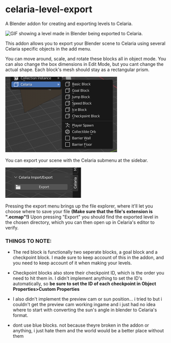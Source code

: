 # celaria-level-export
 A Blender addon for creating and exporting levels to Celaria.

 ![GIF showing a level made in Blender being exported to Celaria.](https://github.com/CosmicMan08/celaria-level-export/blob/main/celaria%20level%20export.gif?raw=true)

 This addon allows you to export your Blender scene to Celaria using several Celaria specific objects in the add menu.

 You can move around, scale, and rotate these blocks all in object mode. You can also change the box dimensions in Edit Mode, but you cant change the actual shape. Each block's mesh should stay as a rectangular prism.

 ![The add menu in Blender with several Celaria objects.](https://github.com/CosmicMan08/celaria-level-export/blob/main/add%20menu.png?raw=true)

 You can export your scene with the Celaria submenu at the sidebar.

 ![The Celaria section of the sidebar, featuring an "Export" button.](https://github.com/CosmicMan08/celaria-level-export/blob/main/sidebar.png?raw=true)

 Pressing the export menu brings up the file explorer, where it'll let you choose where to save your file 	**(Make sure that the file's extension is ".ecmap"!)** Upon pressing "Export" you should find the exported level in the chosen directory, which you can then open up in Celaria's editor to verify.

### THINGS TO NOTE:

- The red block is functionally two seperate blocks, a goal block and a checkpoint block. I made sure to keep account of this in the addon, and you need to keep account of it when making your levels.

- Checkpoint blocks also store their checkpoint ID, which is the order you need to hit them in. I didn't implement anything to set the ID's automatically, so **be sure to set the ID of each checkpoint in Object Properties>Custom Properties**

- I also didn't implement the preview cam or sun position... i tried to but i couldn't get the preview cam working ingame and i just had no idea where to start with converting the sun's angle in blender to Celaria's format.

- dont use blue blocks. not because theyre broken in the addon or anything, i just hate them and the world would be a better place without them
